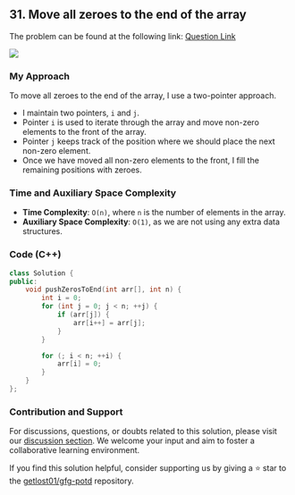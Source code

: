 ## 31. Move all zeroes to the end of the array
The problem can be found at the following link: [Question Link](https://practice.geeksforgeeks.org/problems/move-all-zeroes-to-end-of-array0751/1)

![](https://badgen.net/badge/Level/Easy/green)

### My Approach

To move all zeroes to the end of the array, I use a two-pointer approach. 
- I maintain two pointers, `i` and `j`. 
- Pointer `i` is used to iterate through the array and move non-zero elements to the front of the array. 
- Pointer `j` keeps track of the position where we should place the next non-zero element. 
- Once we have moved all non-zero elements to the front, I fill the remaining positions with zeroes.

### Time and Auxiliary Space Complexity

- **Time Complexity**: `O(n)`, where `n` is the number of elements in the array.
- **Auxiliary Space Complexity**: `O(1)`, as we are not using any extra data structures.

### Code (C++)
```cpp
class Solution {
public:
    void pushZerosToEnd(int arr[], int n) {
        int i = 0;
        for (int j = 0; j < n; ++j) {
            if (arr[j]) {
                arr[i++] = arr[j];
            }
        }

        for (; i < n; ++i) {
            arr[i] = 0;
        }
    }
};
```

### Contribution and Support

For discussions, questions, or doubts related to this solution, please visit our [discussion section](https://github.com/getlost01/gfg-potd/discussions). We welcome your input and aim to foster a collaborative learning environment.

If you find this solution helpful, consider supporting us by giving a ⭐ star to the [getlost01/gfg-potd](https://github.com/getlost01/gfg-potd) repository.